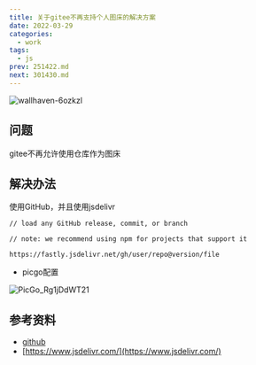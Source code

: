 ```yaml
---
title: 关于gitee不再支持个人图床的解决方案
date: 2022-03-29
categories:
  - work
tags:
  - js
prev: 251422.md
next: 301430.md
---
```


![wallhaven-6ozkzl](https://fastly.jsdelivr.net/gh/qbmzc/images/2022/wallhaven-6ozkzl.jpg)

<!-- more -->

## 问题

gitee不再允许使用仓库作为图床

## 解决办法

使用GitHub，并且使用jsdelivr

```shell
// load any GitHub release, commit, or branch

// note: we recommend using npm for projects that support it

https://fastly.jsdelivr.net/gh/user/repo@version/file
```

- picgo配置

![PicGo_Rg1jDdWT21](https://fastly.jsdelivr.net/gh/qbmzc/images/2022/PicGo_Rg1jDdWT21.png)

## 参考资料

- [github](https://github.com/zhanghuid/picgo-plugin-gitee/issues/11)
- [https://www.jsdelivr.com/](https://www.jsdelivr.com/)
